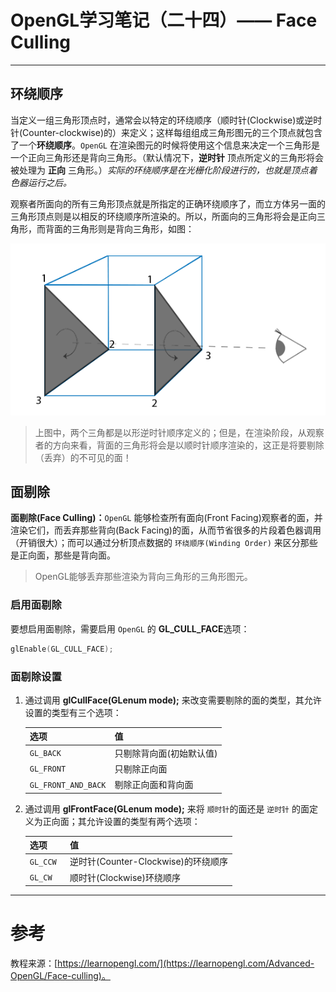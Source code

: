 # OpenGL学习笔记（二十四）—— Face Culling

---


## 环绕顺序
当定义一组三角形顶点时，通常会以特定的环绕顺序（顺时针(Clockwise)或逆时针(Counter-clockwise)的）来定义；这样每组组成三角形图元的三个顶点就包含了一个**环绕顺序**。`OpenGL` 在渲染图元的时候将使用这个信息来决定一个三角形是一个正向三角形还是背向三角形。（默认情况下，**逆时针** 顶点所定义的三角形将会被处理为 **正向** 三角形。）*实际的环绕顺序是在光栅化阶段进行的，也就是顶点着色器运行之后。*

观察者所面向的所有三角形顶点就是所指定的正确环绕顺序了，而立方体另一面的三角形顶点则是以相反的环绕顺序所渲染的。所以，所面向的三角形将会是正向三角形，而背面的三角形则是背向三角形，如图：

![图片来源于：learnopengl.com](FacecullingFrontback.png)

> 上图中，两个三角都是以形逆时针顺序定义的；但是，在渲染阶段，从观察者的方向来看，背面的三角形将会是以顺时针顺序渲染的，这正是将要剔除（丢弃）的不可见的面！


## 面剔除
**面剔除(Face Culling)：**`OpenGL` 能够检查所有面向(Front Facing)观察者的面，并渲染它们，而丢弃那些背向(Back Facing)的面，从而节省很多的片段着色器调用（开销很大）；而可以通过分析顶点数据的 `环绕顺序(Winding Order)` 来区分那些是正向面，那些是背向面。

> OpenGL能够丢弃那些渲染为背向三角形的三角形图元。

### 启用面剔除
要想启用面剔除，需要启用 `OpenGL` 的 **GL_CULL_FACE**选项：

``` C
glEnable(GL_CULL_FACE);
```

### 面剔除设置
1. 通过调用 **glCullFace(GLenum mode);** 来改变需要剔除的面的类型，其允许设置的类型有三个选项：

	| 选项 | 值 |
	| -------- | -------- |
	| `GL_BACK` | 只剔除背向面(初始默认值) |
	| `GL_FRONT` | 只剔除正向面 |
	| `GL_FRONT_AND_BACK` | 剔除正向面和背向面 |
2. 通过调用 **glFrontFace(GLenum mode);** 来将 `顺时针`的面还是 `逆时针` 的面定义为正向面；其允许设置的类型有两个选项：

	| 选项 | 值 |
	| -------- | -------- |
	| `GL_CCW ` | 逆时针(Counter-Clockwise)的环绕顺序 |
	| `GL_CW ` | 顺时针(Clockwise)环绕顺序 |


---


# 参考
教程来源：[https://learnopengl.com/](https://learnopengl.com/Advanced-OpenGL/Face-culling)。